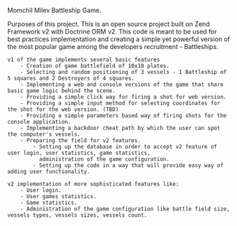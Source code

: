 Momchil Milev Battleship Game.

Purposes of this project. 
    This is an open source project built on Zend Framework v2 with Doctrine ORM v2. This code is meant to be used for 
best practices implementation and creating a simple yet powerful version of the most popular game among the developers
recruitment - Battleships.

    v1 of the game implements several basic features 
        - Creation of game battlefield of 10x10 plates.
        - Selecting and random positioning of 3 vessels - 1 Battleship of 5 squares and 2 Destroyers of 4 squares.
        - Implementing a web and console versions of the game that share basic game logic behind the scene.
        - Providing a simple click way for firing a shot for web version.
        - Providing a simple input method for selecting coordinates for the shot for the web version. (TBD)
        - Providing a simple parameters based way of firing shots for the console application.
        - Implementing a backdoor cheat path by which the user can spot the computer's vessels.
        - Preparing the field for v2 features.
            - Setting up the database in order to accept v2 feature of user login, user statistics, game statistics,
              administration of the game configuration.
            - Setting up the code in a way that will provide easy way of adding user functionality.

    v2 implementation of more sophisticated features like:
        - User login.
        - User games statistics.
        - Game statistics.
        - Administration of the game configuration like battle field size, vessels types, vessels sizes, vessels count.